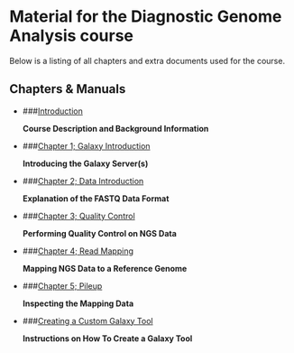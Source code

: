 # Material for the Diagnostic Genome Analysis course

Below is a listing of all chapters and extra documents used for the course.

## Chapters & Manuals

* ###[Introduction](http://nbviewer.jupyter.org/urls/bitbucket.org/mkempenaar/diagnosticgenomeanalysis/raw/master/chapters/TH5_Introduction.ipynb)

    **Course Description and Background Information**  

* ###[Chapter 1; Galaxy Introduction](http://nbviewer.jupyter.org/urls/bitbucket.org/mkempenaar/diagnosticgenomeanalysis/raw/master/chapters/TH5_CH1_Galaxy_Introduction.ipynb)

    **Introducing the Galaxy Server(s)**  

* ###[Chapter 2; Data Introduction](http://nbviewer.jupyter.org/urls/bitbucket.org/mkempenaar/diagnosticgenomeanalysis/raw/master/chapters/TH5_CH2_Data.ipynb)

    **Explanation of the FASTQ Data Format**

* ###[Chapter 3; Quality Control](http://nbviewer.jupyter.org/urls/bitbucket.org/mkempenaar/diagnosticgenomeanalysis/raw/master/chapters/TH5_CH3_QC.ipynb)

    **Performing Quality Control on NGS Data**

* ###[Chapter 4; Read Mapping](http://nbviewer.jupyter.org/urls/bitbucket.org/mkempenaar/diagnosticgenomeanalysis/raw/master/chapters/TH5_CH4_Read_Mapping.ipynb)

    **Mapping NGS Data to a Reference Genome**

* ###[Chapter 5; Pileup](http://nbviewer.jupyter.org/urls/bitbucket.org/mkempenaar/diagnosticgenomeanalysis/raw/master/chapters/TH5_CH5_Pileup.ipynb)

    **Inspecting the Mapping Data**

* ###[Creating a Custom Galaxy Tool](http://nbviewer.jupyter.org/urls/bitbucket.org/mkempenaar/diagnosticgenomeanalysis/raw/master/chapters/TH5_Custom_Galaxy_Tool.ipynb)

    **Instructions on How To Create a Galaxy Tool**
